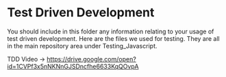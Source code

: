 # Test Driven Development

You should include in this folder any information relating to your usage of test driven development.
Here are the files we used for testing. They are all in the main repository area under Testing_Javascript.

TDD Video -> https://drive.google.com/open?id=1CVPf3x5nNKNnGJSDncfhe6633KqQOvpA

